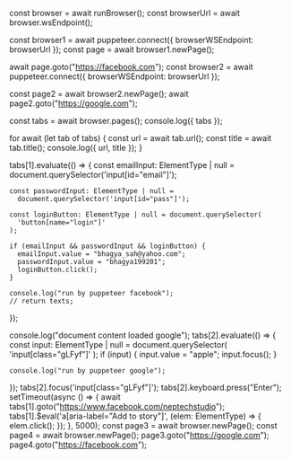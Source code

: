 const browser = await runBrowser();
const browserUrl = await browser.wsEndpoint();

const browser1 = await puppeteer.connect({ browserWSEndpoint: browserUrl });
const page = await browser1.newPage();

await page.goto("https://facebook.com");
const browser2 = await puppeteer.connect({ browserWSEndpoint: browserUrl });

const page2 = await browser2.newPage();
await page2.goto("https://google.com");

const tabs = await browser.pages();
console.log({ tabs });

for await (let tab of tabs) {
const url = await tab.url();
const title = await tab.title();
console.log({ url, title });
}

tabs[1].evaluate(() => {
const emailInput: ElementType | null =
document.querySelector('input[id="email"]');

    const passwordInput: ElementType | null =
      document.querySelector('input[id="pass"]');

    const loginButton: ElementType | null = document.querySelector(
      'button[name="login"]'
    );

    if (emailInput && passwordInput && loginButton) {
      emailInput.value = "bhagya_sah@yahoo.com";
      passwordInput.value = "bhagya199201";
      loginButton.click();
    }

    console.log("run by puppeteer facebook");
    // return texts;

});

console.log("document content loaded google");
tabs[2].evaluate(() => {
const input: ElementType | null = document.querySelector(
'input[class="gLFyf"]'
);
if (input) {
input.value = "apple";
input.focus();
}

    console.log("run by puppeteer google");

});
tabs[2].focus('input[class="gLFyf"]');
tabs[2].keyboard.press("Enter");
setTimeout(async () => {
await tabs[1].goto("https://www.facebook.com/neptechstudio");
tabs[1].$eval('a[aria-label="Add to story"]', (elem: ElementType) => {
elem.click();
});
}, 5000);
const page3 = await browser.newPage();
const page4 = await browser.newPage();
page3.goto("https://google.com");
page4.goto("https://facebook.com");
